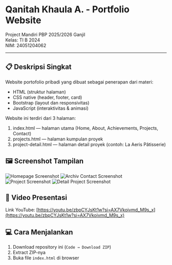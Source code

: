 # Qanitah Khaula A. - Portfolio Website  
Project Mandiri PBP 2025/2026 Ganjil  
Kelas: TI B 2024  
NIM: 24051204062  

---

## 📋 Deskripsi Singkat
Website portofolio pribadi yang dibuat sebagai penerapan dari materi:
- HTML (struktur halaman)
- CSS native (header, footer, card)
- Bootstrap (layout dan responsivitas)
- JavaScript (interaktivitas & animasi)

Website ini terdiri dari 3 halaman:
1. index.html — halaman utama (Home, About, Achievements, Projects, Contact)
2. projects.html — halaman kumpulan proyek
3. project-detail.html — halaman detail proyek (contoh: La Aeris Pâtisserie)

## 🖼️ Screenshot Tampilan
![Homepage Screenshot](assets/img/home.png)
![Archiv Contact Screenshot](assets/img/archivdancontact.png)
![Project Screenshot](assets/img/project.png)
![Detail Project Screenshot](assets/img/projectdetaail.png)


## 🎥 Video Presentasi
Link YouTube: [https://youtu.be/zbpCYJsKt1w?si=AX7Vkoivmd_M9s_x](https://youtu.be/zbpCYJsKt1w?si=AX7Vkoivmd_M9s_x)


## 💻 Cara Menjalankan
1. Download repository ini (`Code → Download ZIP`)
2. Extract ZIP-nya
3. Buka file `index.html` di browser

